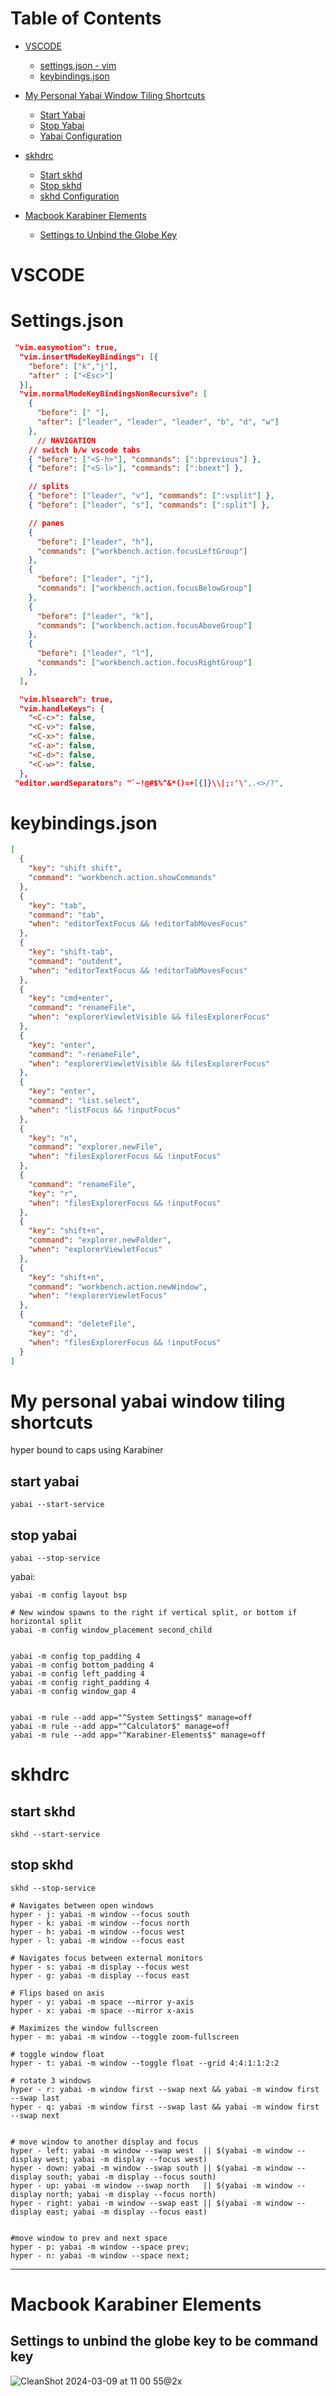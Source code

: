 
# Table of Contents

- [VSCODE](#vscode)
  - [settings.json - vim](#settingsjson)
  - [keybindings.json](#keybindingsjson)

- [My Personal Yabai Window Tiling Shortcuts](#my-personal-yabai-window-tiling-shortcuts)
  - [Start Yabai](#start-yabai)
  - [Stop Yabai](#stop-yabai)
  - [Yabai Configuration](#yabai-configuration)

- [skhdrc](#skhdrc)
  - [Start skhd](#start-skhd)
  - [Stop skhd](#stop-skhd)
  - [skhd Configuration](#skhd-configuration)

- [Macbook Karabiner Elements](#macbook-karabiner-elements)
  - [Settings to Unbind the Globe Key](#settings-to-unbind-the-globe-key)


# VSCODE

# Settings.json
```json
 "vim.easymotion": true,
  "vim.insertModeKeyBindings": [{
    "before": ["k","j"],
    "after" : ["<Esc>"]
  }],
  "vim.normalModeKeyBindingsNonRecursive": [
    {
      "before": [" "],
      "after": ["leader", "leader", "leader", "b", "d", "w"]
    },
      // NAVIGATION
    // switch b/w vscode tabs
    { "before": ["<S-h>"], "commands": [":bprevious"] },
    { "before": ["<S-l>"], "commands": [":bnext"] },

    // splits
    { "before": ["leader", "v"], "commands": [":vsplit"] },
    { "before": ["leader", "s"], "commands": [":split"] },

    // panes
    {
      "before": ["leader", "h"],
      "commands": ["workbench.action.focusLeftGroup"]
    },
    {
      "before": ["leader", "j"],
      "commands": ["workbench.action.focusBelowGroup"]
    },
    {
      "before": ["leader", "k"],
      "commands": ["workbench.action.focusAboveGroup"]
    },
    {
      "before": ["leader", "l"],
      "commands": ["workbench.action.focusRightGroup"]
    },
  ],

  "vim.hlsearch": true,
  "vim.handleKeys": {
    "<C-c>": false,
    "<C-v>": false,
    "<C-x>": false,
    "<C-a>": false,
    "<C-d>": false,
    "<C-w>": false,
  },
 "editor.wordSeparators": "`~!@#$%^&*()=+[{]}\\|;:'\",.<>/?",
```


# keybindings.json

```json
[
  {
    "key": "shift shift",
    "command": "workbench.action.showCommands"
  },
  {
    "key": "tab",
    "command": "tab",
    "when": "editorTextFocus && !editorTabMovesFocus"
  },
  {
    "key": "shift-tab",
    "command": "outdent",
    "when": "editorTextFocus && !editorTabMovesFocus"
  },
  {
    "key": "cmd+enter",
    "command": "renameFile",
    "when": "explorerViewletVisible && filesExplorerFocus"
  },
  {
    "key": "enter",
    "command": "-renameFile",
    "when": "explorerViewletVisible && filesExplorerFocus"
  },
  {
    "key": "enter",
    "command": "list.select",
    "when": "listFocus && !inputFocus"
  },
  {
    "key": "n",
    "command": "explorer.newFile",
    "when": "filesExplorerFocus && !inputFocus"
  },
  {
    "command": "renameFile",
    "key": "r",
    "when": "filesExplorerFocus && !inputFocus"
  },
  {
    "key": "shift+n",
    "command": "explorer.newFolder",
    "when": "explorerViewletFocus"
  },
  {
    "key": "shift+n",
    "command": "workbench.action.newWindow",
    "when": "!explorerViewletFocus"
  },
  {
    "command": "deleteFile",
    "key": "d",
    "when": "filesExplorerFocus && !inputFocus"
  }
]


```

# My personal yabai window tiling shortcuts

hyper bound to caps using Karabiner

## start yabai
`yabai --start-service`

## stop yabai
`yabai --stop-service`

yabai:
```
yabai -m config layout bsp

# New window spawns to the right if vertical split, or bottom if horizontal split
yabai -m config window_placement second_child


yabai -m config top_padding 4
yabai -m config bottom_padding 4
yabai -m config left_padding 4
yabai -m config right_padding 4
yabai -m config window_gap 4


yabai -m rule --add app="^System Settings$" manage=off
yabai -m rule --add app="^Calculator$" manage=off
yabai -m rule --add app="^Karabiner-Elements$" manage=off

```


# skhdrc
## start skhd
`skhd --start-service`

## stop skhd
`skhd --stop-service`


```
# Navigates between open windows
hyper - j: yabai -m window --focus south
hyper - k: yabai -m window --focus north
hyper - h: yabai -m window --focus west
hyper - l: yabai -m window --focus east

# Navigates focus between external monitors
hyper - s: yabai -m display --focus west
hyper - g: yabai -m display --focus east

# Flips based on axis
hyper - y: yabai -m space --mirror y-axis
hyper - x: yabai -m space --mirror x-axis

# Maximizes the window fullscreen
hyper - m: yabai -m window --toggle zoom-fullscreen

# toggle window float
hyper - t: yabai -m window --toggle float --grid 4:4:1:1:2:2

# rotate 3 windows
hyper - r: yabai -m window first --swap next && yabai -m window first --swap last
hyper - q: yabai -m window first --swap last && yabai -m window first --swap next


# move window to another display and focus
hyper - left: yabai -m window --swap west  || $(yabai -m window --display west; yabai -m display --focus west)
hyper - down: yabai -m window --swap south || $(yabai -m window --display south; yabai -m display --focus south)
hyper - up: yabai -m window --swap north   || $(yabai -m window --display north; yabai -m display --focus north)
hyper - right: yabai -m window --swap east || $(yabai -m window --display east; yabai -m display --focus east)


#move window to prev and next space
hyper - p: yabai -m window --space prev;
hyper - n: yabai -m window --space next;

```

---
# Macbook Karabiner Elements

## Settings to unbind the globe key to be command key
![CleanShot 2024-03-09 at 11 00 55@2x](https://github.com/kxdang/productivity-settings/assets/17800044/3ad981e8-12de-498f-9c3f-bf49cad2fd61)

